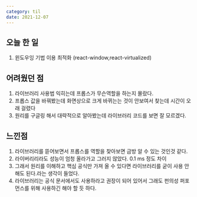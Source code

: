 ```yaml
---
category: til
date: 2021-12-07
---
```


## 오늘 한 일

1. 윈도우잉 기법 이용 최적화 (react-window,react-virtualized)

## 어려웠던 점

1. 라이브러리 사용법 익히는데 프롭스가 무슨역할을 하는지 몰랐다.
2. 프롭스 값을 바꿔봤는데 화면상으로 크게 바뀌는는 것이 안보여서 찾는데 시간이 오래 걸렸다
3. 원리를 구글링 해서 대략적으로 알아봤는데 라이브러리 코드를 보면 잘 모르겠다.

## 느낀점

1. 라이브러리를 뜯어보면서 프롭스를 역할을 찾아보면 금방 알 수 있는 것인것 같다.
2. 라이버리리라도 성능이 엄청 올라가고 그러지 않았다. 0.1 ms 정도 차이
3. 그래서 원리를 이해하고 핵심 공식만 가져 올 수 있다면 라이브러리를 굳이 사용 안해도 된다.라는 생각이 들었다.
4. 라이브러리는 공식 문서에서도 사용하라고 권장이 되어 있어서 그래도 펀의성 퍼포먼스를 위해 사용하긴 해야 할 듯 하다.
